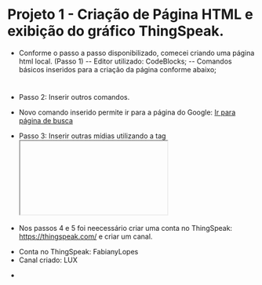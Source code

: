 # Projeto 1 - Criação de Página HTML e exibição do gráfico ThingSpeak.

* Conforme o passo a passo disponibilizado, comecei criando uma página html local. (Passo 1)
-- Editor utilizado: CodeBlocks;
-- Comandos básicos inseridos para a criação da página conforme abaixo;

<!DOCTYPE html>
<html>
  <head>
    <title></title> 
  </head>
  <body>
    <h1></h1>
    <p></p> 
  </body>
</html> 

* Passo 2: Inserir outros comandos.
- Novo comando inserido permite ir para a página do Google:
  <a href="http://www.google.com">Ir para página de busca</a>

* Passo 3: Inserir outras mídias utilizando a tag <iframe>
- Nessa etapa foi adicionado um vídeo do youtube:
  
  <iframe width="560" height="315" src="https://www.youtube.com/embed/QSIPNhOiMoE" frameborder="0" allow="accelerometer; autoplay; encrypted-media; gyroscope; picture-in-picture" allowfullscreen></iframe>

* Nos passos 4 e 5 foi neecessário criar uma conta no ThingSpeak: https://thingspeak.com/ e criar um canal.

- Conta no ThingSpeak: FabianyLopes
- Canal criado: LUX

* 

  




